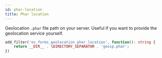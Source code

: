 ```yaml
---
id: phar-location
title: Phar location
---
```


Geolocation `.phar` file path on your server. Useful if you want to provide the geolocation service yourself.

```php
add_filter('es_forms_geolocation_phar_location', function(): string {
	return __DIR__ . \DIRECTORY_SEPARATOR . 'geoip.phar';
})
```
